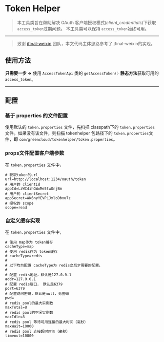 # Token Helper

> 本工具类旨在帮助解决 OAuth 客户端授权模式(*client_credentials*)下获取 `access_token`过期问题。
> 本工具类可以保持 `access_token`始终可用。

---
> 致谢 [jfinal-weixin](https://gitee.com/jfinal/jfinal-weixin) 团队，本文代码主体思路参考了 jfinal-weixin的实现。

## 使用方法

**只需要一步 ->**  使用 `AccessTokenApi` 类的 `getAccessToken()` **静态方法**获取可用的 `access_token`。

---

## 配置


### 基于 properties 的文件配置

使用默认的 `token.properties` 文件，先扫描 classpath下的 `token.properties`文件。如果没有该文件，则扫描 tokenhelper 包路径下的 `token.properties`文件，即 `com/greencloud/tokenhelper/token.properties`。

### props文件配置客户端参数

在 `token.properties` 文件中，

```
# 获取token的url
url=http://localhost:1234/oauth/token
# 用户的 clientId
appId=LzWC4ihGWoMe5twOnjBm
# 用户的 clientSecret
appSecret=WK6nyYEVPLJxloDbxu7z
# 授权的 scope
scope=read
```

### 自定义缓存实现

在 `token.properties` 文件中，

```
# 使用 map作为 token缓存
cacheType=map
# 使用 redis作为 token缓存
# cacheType=redis
#
# 以下均为配置 cacheType为 redis之后才需要的配置。
#
# 配置 redis地址，默认是127.0.0.1
addr=127.0.0.1
# 配置 redis端口， 默认是6379
port=6379
# 配置访问密码，默认是null，无密码
pwd=
# redis pool的最大实例数
maxTotal=8
# redis pool的空闲实例数
maxIdle=8
# redis pool 等待可用连接的最大时间（毫秒）
maxWait=10000
# redis pool 连接超时时间（毫秒）
timeout=10000
```
